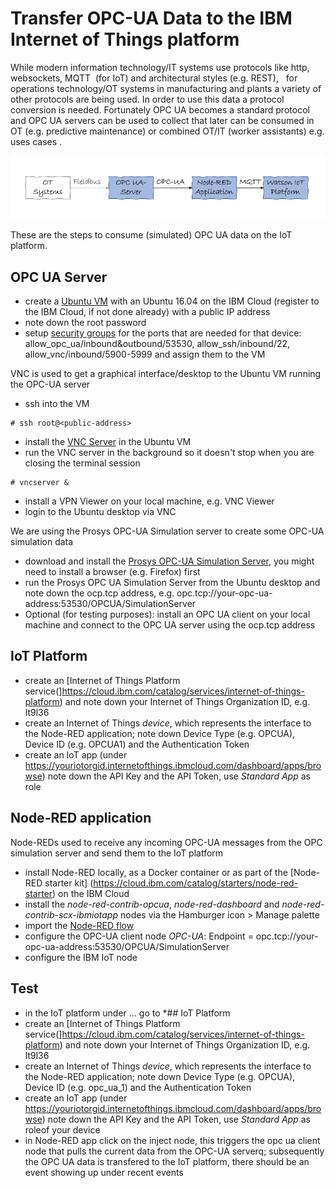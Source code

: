 # Transfer OPC-UA Data to the IBM Internet of Things platform
While modern information technology/IT systems use protocols like http, websockets, MQTT  (for IoT) and architectural styles (e.g. REST),   for operations technology/OT systems in manufacturing and plants a variety of other protocols are being used. In order to use this data a protocol conversion is needed. Fortunately OPC UA becomes a standard protocol and OPC UA servers can be used to collect that later can be consumed in OT (e.g. predictive maintenance) or combined OT/IT (worker assistants) e.g. uses cases . 
  
![Data flow](OpcuaToWiotp.jpeg)

These are the steps to consume (simulated) OPC UA data on the IoT platform.

## OPC UA Server 
* create a [Ubuntu VM](https://cloud.ibm.com/classic/devices) with an Ubuntu 16.04 on the IBM Cloud (register to the IBM Cloud, if not done already) with a public IP address
* note down the root password
* setup [security groups](https://cloud.ibm.com/classic/security/securitygroups) for the ports that are needed for that device: allow_opc_ua/inbound&outbound/53530, allow_ssh/inbound/22, allow_vnc/inbound/5900-5999 and assign them to the VM

VNC is used to get a graphical interface/desktop to the Ubuntu VM running the OPC-UA server
* ssh into the VM 
~~~~
# ssh root@<public-address>
~~~~
* install the [VNC Server](https://www.digitalocean.com/community/tutorials/how-to-install-and-configure-vnc-on-ubuntu-16-04) in the Ubuntu VM
* run the VNC server in the background so it doesn't stop when you are closing the terminal session

~~~~
# vncserver &
~~~~

* install a VPN Viewer on your local machine, e.g. VNC Viewer
* login to the Ubuntu desktop via VNC

We are using the Prosys OPC-UA Simulation server to create some OPC-UA simulation data
* download and install the [Prosys OPC-UA Simulation Server](https://www.prosysopc.com/products/opc-ua-simulation-server/), you might need to install a browser (e.g. Firefox) first
* run the Prosys OPC UA Simulation Server from the Ubuntu desktop and note down the ocp.tcp address, e.g. opc.tcp://your-opc-ua-address:53530/OPCUA/SimulationServer
* Optional (for testing purposes): install an OPC UA client on your local machine and connect to the OPC UA server using the ocp.tcp address

## IoT Platform
* create an [Internet of Things Platform service(]https://cloud.ibm.com/catalog/services/internet-of-things-platform) and note down your Internet of Things Organization ID, e.g. lt9l36
* create an Internet of Things *device*, which represents the interface to the Node-RED application; note down Device Type (e.g. OPCUA), Device ID (e.g. OPCUA1) and the Authentication Token
* create an IoT app (under https://youriotorgid.internetofthings.ibmcloud.com/dashboard/apps/browse) note down the API Key and the API Token, use *Standard App* as role

## Node-RED application
Node-REDs used to receive any incoming OPC-UA messages from the OPC simulation server and send them to the IoT platform
* install Node-RED locally, as a Docker container or as part of the [Node-RED starter kit] (https://cloud.ibm.com/catalog/starters/node-red-starter) on the IBM Cloud
* install the *node-red-contrib-opcua*, *node-red-dashboard* and *node-red-contrib-scx-ibmiotapp* nodes via the Hamburger icon > Manage palette
* import the [Node-RED flow](./node-red-flow) 
* configure the OPC-UA client node *OPC-UA*: Endpoint = opc.tcp://your-opc-ua-address:53530/OPCUA/SimulationServer
* configure the IBM IoT node

## Test
* in the IoT platform under ... go to *## IoT Platform
* create an [Internet of Things Platform service(]https://cloud.ibm.com/catalog/services/internet-of-things-platform) and note down your Internet of Things Organization ID, e.g. lt9l36
* create an Internet of Things *device*, which represents the interface to the Node-RED application; note down Device Type (e.g. OPCUA), Device ID (e.g. opc_ua_1) and the Authentication Token
* create an IoT app (under https://youriotorgid.internetofthings.ibmcloud.com/dashboard/apps/browse) note down the API Key and the API Token, use *Standard App* as roleof your device
* in Node-RED app click on the inject node, this triggers the opc ua client node that pulls the current data from the OPC-UA serverq; subsequently the OPC UA data is transfered to the IoT platform, there should be an event showing up under recent events


